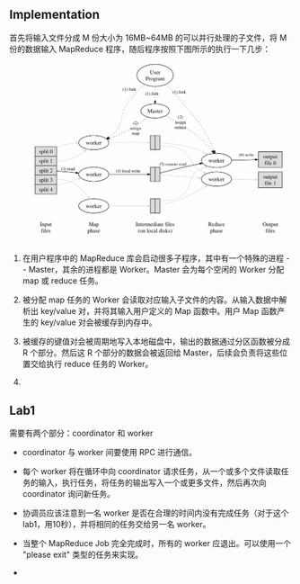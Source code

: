 
## Implementation

首先将输入文件分成 M 份大小为 16MB~64MB 的可以并行处理的子文件，将 M 份的数据输入 MapReduce 程序，随后程序按照下图所示的执行一下几步：

![alt text](image-1.png)


1. 在用户程序中的 MapReduce 库会启动很多子程序，其中有一个特殊的进程 -- Master，其余的进程都是 Worker。Master 会为每个空闲的 Worker 分配 map 或 reduce 任务。

2. 被分配 map 任务的 Worker 会读取对应输入子文件的内容。从输入数据中解析出 key/value 对，并将其输入用户定义的 Map 函数中。用户 Map 函数产生的 key/value 对会被缓存到内存中。

3. 被缓存的键值对会被周期地写入本地磁盘中，输出的数据通过分区函数被分成 R 个部分。然后这 R 个部分的数据会被返回给 Master，后续会负责将这些位置交给执行 reduce 任务的 Worker。

4. 

## **Lab1**

需要有两个部分：coordinator 和 worker

- coordinator 与 worker 间要使用 RPC 进行通信。

- 每个 worker 将在循环中向 coordinator 请求任务，从一个或多个文件读取任务的输入，执行任务，将任务的输出写入一个或更多文件，然后再次向 coordinator 询问新任务。

- 协调员应该注意到一名 worker 是否在合理的时间内没有完成任务（对于这个 lab1，用10秒），并将相同的任务交给另一名 worker。

- 当整个 MapReduce Job 完全完成时，所有的 worker 应退出。可以使用一个 "please exit" 类型的任务来实现。

- 
